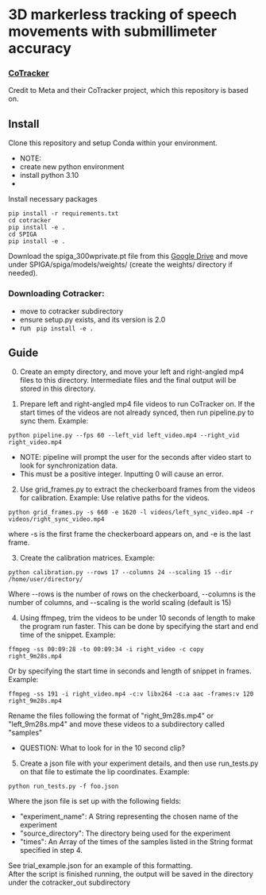 # 3D markerless tracking of speech movements with submillimeter accuracy

### [CoTracker](https://co-tracker.github.io/)

Credit to Meta and their CoTracker project, which this repository is based on.


## Install
Clone this repository and setup Conda within your environment.
- NOTE:
- create new python environment
- install python 3.10
- 
Install necessary packages
```
pip install -r requirements.txt
cd cotracker
pip install -e .
cd SPIGA
pip install -e .
```

Download the spiga_300wprivate.pt file from this [Google Drive](https://drive.google.com/drive/folders/1olrkoiDNK_NUCscaG9BbO3qsussbDi7I)
and move under SPIGA/spiga/models/weights/ (create the weights/ directory if needed).


### Downloading Cotracker:
- move to cotracker subdirectory
- ensure setup.py exists, and its version is 2.0
- run
` pip install -e .`

## Guide

0. Create an empty directory, and move your left and right-angled mp4 files to this directory. Intermediate files 
   and the final output will be stored in this directory.

1. Prepare left and right-angled mp4 file videos to run CoTracker on. If the start times of the videos are not 
   already synced, then run pipeline.py to sync them. Example:
```
python pipeline.py --fps 60 --left_vid left_video.mp4 --right_vid right_video.mp4
```
- NOTE: pipeline will prompt the user for the seconds after video start to look for synchronization data.
- This must be a positive integer. Inputting 0 will cause an error.

2. Use grid_frames.py to extract the checkerboard frames from the videos for calibration. Example:
Use relative paths for the videos.
```
python grid_frames.py -s 660 -e 1620 -l videos/left_sync_video.mp4 -r videos/right_sync_video.mp4
```
where -s is the first frame the checkerboard appears on, and -e is the last frame.

3. Create the calibration matrices. Example:
```
python calibration.py --rows 17 --columns 24 --scaling 15 --dir /home/user/directory/
```
Where --rows is the number of rows on the checkerboard, --columns is the number of columns, and --scaling is the world 
scaling (default is 15)

 
4. Using ffmpeg, trim the videos to be under 10 seconds of length to make the program run faster. This can be done 
   by specifying the start and end time of the snippet. Example:
```
ffmpeg -ss 00:09:28 -to 00:09:34 -i right_video -c copy right_9m28s.mp4
```
Or by specifying the start time in seconds and length of snippet in frames. Example:
```
ffmpeg -ss 191 -i right_video.mp4 -c:v libx264 -c:a aac -frames:v 120 right_9m28s.mp4
```
Rename the files following the format of "right_9m28s.mp4" or "left_9m28s.mp4" and move these videos to a 
subdirectory called "samples"
- QUESTION: What to look for in the 10 second clip?

5. Create a json file with your experiment details, and then use run_tests.py on that file to estimate the lip 
   coordinates. Example:
```
python run_tests.py -f foo.json
```

Where the json file is set up with the following fields:
 - "experiment_name": A String representing the chosen name of the experiment
 - "source_directory": The directory being used for the experiment
 - "times": An Array of the times of the samples listed in the String format specified in step 4.

See trial_example.json for an example of this formatting. \
After the script is finished running, the output will be saved in the directory under the cotracker_out subdirectory

